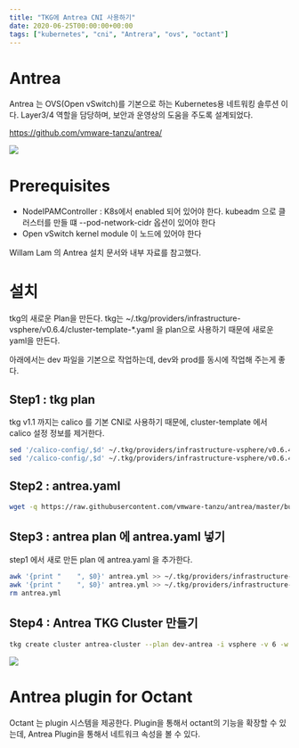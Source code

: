 ```yaml
---
title: "TKG에 Antrea CNI 사용하기"
date: 2020-06-25T00:00:00+00:00
tags: ["kubernetes", "cni", "Antrera", "ovs", "octant"]
---
```


# Antrea
Antrea 는 OVS(Open vSwitch)를 기본으로 하는 Kubernetes용 네트워킹 솔루션 이다. Layer3/4 역할을 담당하며, 보안과 운영상의 도움을 주도록 설계되었다.

https://github.com/vmware-tanzu/antrea/

![](/img/tanzu/antrea/antrea_overview.svg.png)



# Prerequisites
- NodeIPAMController : K8s에서 enabled 되어 있어야 한다. kubeadm 으로 클러스터를 만들 떄 --pod-network-cidr <cidr> 옵션이 있어야 한다
- Open vSwitch kernel module 이 노드에 있어야 한다

Willam Lam 의 Antrea 설치 문서와 내부 자료를 참고했다.
# 설치
tkg의 새로운 Plan을 만든다. tkg는 ~/.tkg/providers/infrastructure-vsphere/v0.6.4/cluster-template-*.yaml 을 plan으로 사용하기 때문에 새로운 yaml을 만든다. 

아래에서는 dev 파일을 기본으로 작업하는데, dev와 prod를 동시에 작업해 주는게 좋다.

## Step1 : tkg plan
tkg v1.1 까지는 calico 를 기본 CNI로 사용하기 때문에, cluster-template 에서 calico 설정 정보를 제거한다. 

```bash
sed '/calico-config/,$d' ~/.tkg/providers/infrastructure-vsphere/v0.6.4/cluster-template-dev.yaml > ~/.tkg/providers/infrastructure-vsphere/v0.6.4/cluster-template-dev-antrea.yaml
sed '/calico-config/,$d' ~/.tkg/providers/infrastructure-vsphere/v0.6.4/cluster-template-dev.yaml > ~/.tkg/providers/infrastructure-vsphere/v0.6.4/cluster-template-prod-antrea.yaml
```

## Step2 : antrea.yaml

```bash
wget -q https://raw.githubusercontent.com/vmware-tanzu/antrea/master/build/yamls/antrea.yml
```

## Step3 : antrea plan 에 antrea.yaml 넣기
step1 에서 새로 만든 plan 에 antrea.yaml 을 추가한다.

```bash
awk '{print "    ", $0}' antrea.yml >> ~/.tkg/providers/infrastructure-vsphere/v0.6.4/cluster-template-dev-antrea.yaml
awk '{print "    ", $0}' antrea.yml >> ~/.tkg/providers/infrastructure-vsphere/v0.6.4/cluster-template-prod-antrea.yaml
rm antrea.yml
```

## Step4 : Antrea TKG Cluster 만들기

```bash
tkg create cluster antrea-cluster --plan dev-antrea -i vsphere -v 6 -w 3 --config ~/.tkg/config-esxi3.yaml
```

![](/img/tanzu/antrea/tkg-create-cluster-with-antrea.png)

# Antrea plugin for Octant
Octant 는 plugin 시스템을 제공한다. Plugin을 통해서 octant의 기능을 확장할 수 있는데, Antrea Plugin을 통해서 네트워크 속성을 볼 수 있다.

